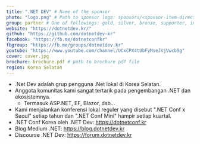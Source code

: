 ```yaml
---
title: ".NET DEV" # Name of the sponsor
photo: "logo.png" # Path to sponsor logo: sponsors/<sponsor-item-directory>/logo.png
group: partner # One of followings: gold, silver, bronze, supporter, infra, record, videoi18n, swag, partner
website: "https://dotnetdev.kr/"
github: "https://github.com/dotnetdev-kr"
facebook: "https://fb.me/dotnetconfkr"
fbgroup: "https://fb.me/groups/dotnetdev.kr"
youtube: "https://www.youtube.com/channel/UCxCPX4tUbFyMseJVjVwcb9g"
cover: cover.jpg
brochure: brochure.pdf # path to brochure pdf file
region: Korea Selatan
---
```


- .Net Dev adalah grup pengguna .Net lokal di Korea Selatan.
- Anggota komunitas kami sangat tertarik pada pengembangan .NET dan ekosistemnya.
  - Termasuk ASP.NET, EF, Blazor, dsb...
- Kami menjalankan konferensi lokal reguler yang disebut ".NET Conf x Seoul" setiap tahun dan ".NET Conf Mini" hampir setiap kuartal.
- .NET Conf Korea oleh .NET Dev: https://dotnetconf.kr
- Blog Medium .NET: https://blog.dotnetdev.kr
- Discourse .NET Dev: https://forum.dotnetdev.kr